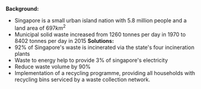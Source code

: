 **Background:**
- Singapore is a small urban island nation with 5.8 million people and a land area of $697km^2$
- Municipal solid waste increased from 1260 tonnes per day in 1970 to 8402 tonnes per day in 2015
**Solutions:**
- 92% of Singapore's waste is incinerated via the state's four incineration plants
- Waste to energy help to provide 3% of singapore's electricity
- Reduce waste volume by 90%
- Implementation of a recycling programme, providing all households with recycling bins serviced by a waste collection network.
